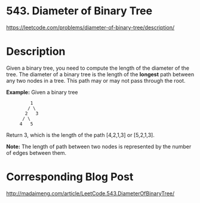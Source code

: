# 543. Diameter of Binary Tree
https://leetcode.com/problems/diameter-of-binary-tree/description/

# Description
Given a binary tree, you need to compute the length of the diameter of the tree. The diameter of a binary tree is the length of the **longest** path between any two nodes in a tree. This path may or may not pass through the root.

**Example:**
Given a binary tree 
```
         1
        / \
       2   3
      / \    
     4   5    
```
Return 3, which is the length of the path [4,2,1,3] or [5,2,1,3].

**Note:**
The length of path between two nodes is represented by the number of edges between them.

# Corresponding Blog Post
http://madaimeng.com/article/LeetCode.543.DiameterOfBinaryTree/
